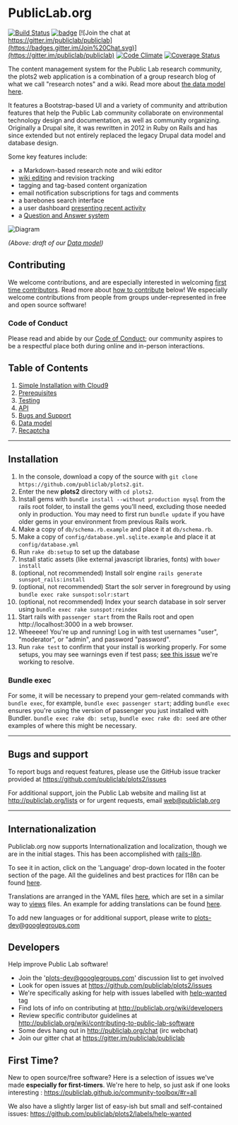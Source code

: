 PublicLab.org
======

[![Build Status](https://travis-ci.org/publiclab/plots2.svg)](https://travis-ci.org/publiclab/plots2)
[![badge](http://img.shields.io/badge/first--timers--only-friendly-blue.svg?style=flat-square)](https://github.com/publiclab/plots2/projects/2)
[![Join the chat at https://gitter.im/publiclab/publiclab](https://badges.gitter.im/Join%20Chat.svg)](https://gitter.im/publiclab/publiclab)
[![Code Climate](https://codeclimate.com/github/publiclab/plots2/badges/gpa.svg)](https://codeclimate.com/github/publiclab/plots2)
[![Coverage Status](https://coveralls.io/repos/github/publiclab/plots2/badge.svg?branch=HEAD)](https://coveralls.io/github/publiclab/plots2?branch=HEAD)

The content management system for the Public Lab research community, the plots2 web application is a combination of a group research blog of what we call "research notes" and a wiki. Read more about [the data model here](https://github.com/publiclab/plots2/blob/master/doc/DATA_MODEL.md).

It features a Bootstrap-based UI and a variety of community and attribution features that help the Public Lab community collaborate on environmental technology design and documentation, as well as community organizing. Originally a Drupal site, it was rewritten in 2012 in Ruby on Rails and has since extended but not entirely replaced the legacy Drupal data model and database design.

Some key features include:

* a Markdown-based research note and wiki editor
* [wiki editing](https://publiclab.org/wiki) and revision tracking
* tagging and tag-based content organization
* email notification subscriptions for tags and comments
* a barebones search interface
* a user dashboard [presenting recent activity](https://publiclab.org/research)
* a [Question and Answer system](https://publiclab.org/questions)

![Diagram](https://publiclab.org/system/images/photos/000/021/061/original/diagram.png)

_(Above: draft of our [Data model](https://github.com/publiclab/plots2/blob/master/doc/DATA_MODEL.md))_

## Contributing

We welcome contributions, and are especially interested in welcoming [first time contributors](#first-time). Read more about [how to contribute](#developers) below! We especially welcome contributions from people from groups under-represented in free and open source software!

### Code of Conduct

Please read and abide by our [Code of Conduct](https://publiclab.org/conduct); our community aspires to be a respectful place both during online and in-­person interactions.


## Table of Contents

1. [Simple Installation with Cloud9](https://github.com/publiclab/plots2/wiki/Simple-Installation-for-Cloud9)
2. [Prerequisites](https://github.com/publiclab/plots2/blob/master/doc/PREREQUISITES.md)
3. [Testing](https://github.com/publiclab/plots2/blob/master/doc/TESTING.md)
4. [API](https://github.com/publiclab/plots2/blob/master/doc/API.md)
5. [Bugs and Support](#bugs-and-support)
6. [Data model](https://github.com/publiclab/plots2/blob/master/doc/DATA_MODEL.md)
7. [Recaptcha](https://github.com/publiclab/plots2/blob/master/doc/RECAPTCHA.md)

****

## Installation

1. In the console, download a copy of the source with `git clone https://github.com/publiclab/plots2.git`.
2. Enter the new **plots2** directory with `cd plots2`.
3. Install gems with `bundle install --without production mysql` from the rails root folder, to install the gems you'll need, excluding those needed only in production. You may need to first run `bundle update` if you have older gems in your environment from previous Rails work.
4. Make a copy of `db/schema.rb.example` and place it at `db/schema.rb`.
5. Make a copy of `config/database.yml.sqlite.example` and place it at `config/database.yml`
6. Run `rake db:setup` to set up the database
7. Install static assets (like external javascript libraries, fonts) with `bower install`
8. (optional, not recommended) Install solr engine `rails generate sunspot_rails:install`
9. (optional, not recommended) Start the solr server in foreground by using `bundle exec rake sunspot:solr:start`
10. (optional, not recommended) Index your search database in solr server using  `bundle exec rake sunspot:reindex`
11. Start rails with `passenger start` from the Rails root and open http://localhost:3000 in a web browser.
12. Wheeeee! You're up and running! Log in with test usernames "user", "moderator", or "admin", and password "password".
13. Run `rake test` to confirm that your install is working properly. For some setups, you may see warnings even if test pass; [see this issue](https://github.com/publiclab/plots2/issues/440) we're working to resolve.

### Bundle exec

For some, it will be necessary to prepend your gem-related commands with `bundle exec`, for example, `bundle exec passenger start`; adding `bundle exec` ensures you're using the version of passenger you just installed with Bundler. `bundle exec rake db: setup`, `bundle exec rake db: seed` are other examples of where this might be necessary.

***

## Bugs and support

To report bugs and request features, please use the GitHub issue tracker provided at https://github.com/publiclab/plots2/issues

For additional support, join the Public Lab website and mailing list at http://publiclab.org/lists or for urgent requests, email web@publiclab.org

***

## Internationalization

Publiclab.org now supports Internationalization and localization, though we are in the initial stages. This has been accomplished with [rails-I8n](https://github.com/svenfuchs/rails-i18n).

To see it in action, click on the 'Language' drop-down located in the footer section of the page. All the guidelines and best practices for I18n can be found [here](http://guides.rubyonrails.org/i18n.html).

Translations are arranged in the YAML files [here](https://github.com/publiclab/plots2/tree/master/config/locales), which are
set in a similar way to [views](https://github.com/publiclab/plots2/tree/master/app/views) files. An example for adding translations can be found [here](http://guides.rubyonrails.org/i18n.html#adding-translations).

To add new languages or for additional support, please write to plots-dev@googlegroups.com

## Developers

Help improve Public Lab software!

* Join the 'plots-dev@googlegroups.com' discussion list to get involved
* Look for open issues at https://github.com/publiclab/plots2/issues
* We're specifically asking for help with issues labelled with [help-wanted](https://github.com/publiclab/plots2/labels/help-wanted) tag
* Find lots of info on contributing at http://publiclab.org/wiki/developers
* Review specific contributor guidelines at http://publiclab.org/wiki/contributing-to-public-lab-software
* Some devs hang out in http://publiclab.org/chat (irc webchat)
* Join our gitter chat at https://gitter.im/publiclab/publiclab

## First Time?

New to open source/free software? Here is a selection of issues we've made **especially for first-timers**. We're here to help, so just ask if one looks interesting : https://publiclab.github.io/community-toolbox/#r=all


We also have a slightly larger list of easy-ish but small and self-contained issues: https://github.com/publiclab/plots2/labels/help-wanted
